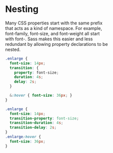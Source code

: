 # Nesting  

Many CSS properties start with the same prefix  
that acts as a kind of namespace. For example,  
font-family, font-size, and font-weight all start  
with font-. Sass makes this easier and less  
redundant by allowing property declarations to be  
nested.  

```scss
.enlarge {
  font-size: 14px;
  transition: {
    property: font-size;
    duration: 4s;
    delay: 2s;
  }

  &:hover { font-size: 36px; }
}
```

```css
.enlarge {
  font-size: 14px;
  transition-property: font-size;
  transition-duration: 4s;
  transition-delay: 2s;
}
.enlarge:hover {
  font-size: 36px;
}
```
